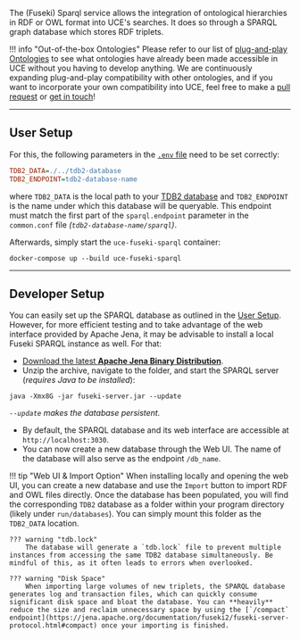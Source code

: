 The (Fuseki) Sparql service allows the integration of ontological hierarchies in RDF or OWL format into UCE's searches. It does so through a SPARQL graph database which stores RDF triplets.

!!! info "Out-of-the-box Ontologies"
    Please refer to our list of [plug-and-play Ontologies](#TODO) to see what ontologies have already been made accessible in UCE without you having to  develop anything. We are continuously expanding plug-and-play compatibility with other ontologies, and if you want to incorporate your own compatibility into UCE, feel free to make a [pull request](#TODO) or [get in touch](#TODO)!

<hr/>

## User Setup

For this, the following parameters in the [`.env` file](#TODO) need to be set correctly:

```ini
TDB2_DATA=./../tdb2-database
TDB2_ENDPOINT=tdb2-database-name
```

where `TDB2_DATA` is the local path to your [TDB2 database](https://jena.apache.org/documentation/tdb2/) and `TDB2_ENDPOINT` is the name under which this database will be queryable. This endpoint must match the first part of the `sparql.endpoint` parameter in the `common.conf` file *(`tdb2-database-name/sparql`)*.

Afterwards, simply start the `uce-fuseki-sparql` container:

```
docker-compose up --build uce-fuseki-sparql
```

<hr/>

## Developer Setup

You can easily set up the SPARQL database as outlined in the [User Setup](#user-setup). However, for more efficient testing and to take advantage of the web interface provided by Apache Jena, it may be advisable to install a local Fuseki SPARQL instance as well. For that:

- [Download the latest **Apache Jena Binary Distribution**](https://jena.apache.org/download/).
- Unzip the archive, navigate to the folder, and start the SPARQL server (*requires Java to be installed*):
```
java -Xmx8G -jar fuseki-server.jar --update
```
*`--update` makes the database persistent.*
- By default, the SPARQL database and its web interface are accessible at `http://localhost:3030`.
- You can now create a new database through the Web UI. The name of the database will also serve as the endpoint `/db_name`.

!!! tip "Web UI & Import Option"
    When installing locally and opening the web UI, you can create a new database and use the `Import` button to import RDF and OWL files directly. Once the database has been populated, you will find the corresponding `TDB2` database as a folder within your program directory (likely under `run/databases`). You can simply mount this folder as the `TDB2_DATA` location.

    ??? warning "tdb.lock"
        The database will generate a `tdb.lock` file to prevent multiple instances from accessing the same TDB2 database simultaneously. Be mindful of this, as it often leads to errors when overlooked.

    ??? warning "Disk Space"
        When importing large volumes of new triplets, the SPARQL database generates log and transaction files, which can quickly consume significant disk space and bloat the database. You can **heavily** reduce the size and reclaim unnecessary space by using the [`/compact` endpoint](https://jena.apache.org/documentation/fuseki2/fuseki-server-protocol.html#compact) once your importing is finished.
